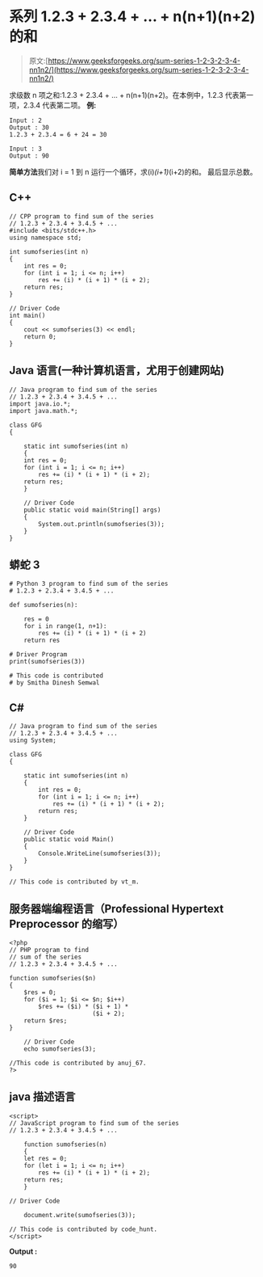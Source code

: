 # 系列 1.2.3 + 2.3.4 + … + n(n+1)(n+2)的和

> 原文:[https://www.geeksforgeeks.org/sum-series-1-2-3-2-3-4-nn1n2/](https://www.geeksforgeeks.org/sum-series-1-2-3-2-3-4-nn1n2/)

求级数 n 项之和:1.2.3 + 2.3.4 + … + n(n+1)(n+2)。在本例中，1.2.3 代表第一项，2.3.4 代表第二项。
**例:**

```
Input : 2
Output : 30
1.2.3 + 2.3.4 = 6 + 24 = 30

Input : 3
Output : 90
```

**简单方法**我们对 i = 1 到 n 运行一个循环，求(i)*(i+1)*(i+2)的和。
最后显示总数。

## C++

```
// CPP program to find sum of the series
// 1.2.3 + 2.3.4 + 3.4.5 + ...
#include <bits/stdc++.h>
using namespace std;

int sumofseries(int n)
{
    int res = 0;
    for (int i = 1; i <= n; i++)
        res += (i) * (i + 1) * (i + 2);   
    return res;
}

// Driver Code
int main()
{
    cout << sumofseries(3) << endl;
    return 0;
}
```

## Java 语言(一种计算机语言，尤用于创建网站)

```
// Java program to find sum of the series
// 1.2.3 + 2.3.4 + 3.4.5 + ...
import java.io.*;
import java.math.*;

class GFG
{

    static int sumofseries(int n)
    {
    int res = 0;
    for (int i = 1; i <= n; i++)
        res += (i) * (i + 1) * (i + 2);
    return res;
    }

    // Driver Code
    public static void main(String[] args)
    {
        System.out.println(sumofseries(3));
    }
}
```

## 蟒蛇 3

```
# Python 3 program to find sum of the series
# 1.2.3 + 2.3.4 + 3.4.5 + ...

def sumofseries(n):

    res = 0
    for i in range(1, n+1):
        res += (i) * (i + 1) * (i + 2)
    return res

# Driver Program
print(sumofseries(3))

# This code is contributed
# by Smitha Dinesh Semwal
```

## C#

```
// Java program to find sum of the series
// 1.2.3 + 2.3.4 + 3.4.5 + ...
using System;

class GFG
{

    static int sumofseries(int n)
    {
        int res = 0;
        for (int i = 1; i <= n; i++)
            res += (i) * (i + 1) * (i + 2);
        return res;
    }

    // Driver Code
    public static void Main()
    {
        Console.WriteLine(sumofseries(3));
    }
}

// This code is contributed by vt_m.
```

## 服务器端编程语言（Professional Hypertext Preprocessor 的缩写）

```
<?php
// PHP program to find
// sum of the series
// 1.2.3 + 2.3.4 + 3.4.5 + ...

function sumofseries($n)
{
    $res = 0;
    for ($i = 1; $i <= $n; $i++)
        $res += ($i) * ($i + 1) *
                       ($i + 2);
    return $res;
}

    // Driver Code
    echo sumofseries(3);

//This code is contributed by anuj_67.
?>
```

## java 描述语言

```
<script>
// JavaScript program to find sum of the series
// 1.2.3 + 2.3.4 + 3.4.5 + ...

    function sumofseries(n)
    {
    let res = 0;
    for (let i = 1; i <= n; i++)
        res += (i) * (i + 1) * (i + 2);
    return res;
    }

// Driver Code

    document.write(sumofseries(3));

// This code is contributed by code_hunt.
</script>
```

**Output :** 

```
90
```